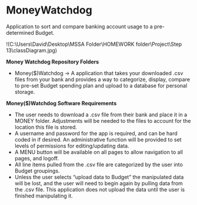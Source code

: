 # MoneyWatchdog
Application to sort and compare banking account usage to a pre-determined Budget. 

!(C:\Users\David\Desktop\MSSA Folder\HOMEWORK folder\Project\Step 13\classDiagram.jpg)


**Money Watchdog Repository Folders**
* Money($)Watchdog -> A application that takes your downloaded .csv files from your bank and provides a way to categorize, display, compare to pre-set Budget spending plan and upload to a database for personal storage.

**Money($)Watchdog Software Requirements**
* The user needs to download a .csv file from their bank and place it in a MONEY folder.  Adjustments will be needed to the files to account for the location this file is stored.
* A username and password for the app is required, and can be hard coded in if desired.  An administrative function will be provided to set levels of permissions for editing/updating data.
* A MENU button will be available on all pages to allow navigation to all pages, and logoff.
* All line items pulled from the .csv file are categorized by the user into Budget groupings.
* Unless the user selects “upload data to Budget” the manipulated data will be lost, and the user will need to begin again by pulling data from the .csv file.  This application does not upload the data until the user is finished manipulating it.
